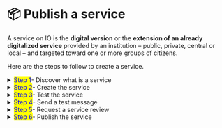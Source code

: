 # 📦 Publish a service

A service on IO is the **digital version** or the **extension of an already digitalized service** provided by an institution – public, private, central or local – and targeted toward one or more groups of citizens.

Here are the steps to follow to create a service.

<details>

<summary><mark style="color:blue;">Step 1</mark>- Discover what is a service</summary>

Consult the \[Service manual for the IO app]\(https://docs.pagopa.it/manuale-servizi/) to discover:

* **what is meant by a service** in the context of IO;
* what are the **types of services** that can be provided on IO and **which functions** can be used;
* information about **how to create** the services;
* consult **service models** that can be used.

</details>

<details>

<summary><mark style="color:blue;">Step 2</mark>- Create the service</summary>

Follow the instructions on how to "\[Create a new service]\(creare-un-servizio.md)"

</details>

<details>

<summary><mark style="color:blue;">Step 3</mark>- Test the service</summary>

Before publishing a service in app, view the service tab in app to make sure everything is correct. To do so, read \[try-a-service-being-tested.md]\(provare-un-servizio-in-test.md "mention")

</details>

<details>

<summary><mark style="color:blue;">Step 4</mark>- Send a test message</summary>

If you want, you can send a test message. To learn more about messages and how to send text messages, read how to \[send-a-message ]\(../inviare-un-messaggio/ "mention") and send \[test-messages.md]\(../inviare-un-messaggio/messaggi-di-test.md "mention")

</details>

<details>

<summary><mark style="color:blue;">Step 5</mark>- Request a service review</summary>

If everything is ready \[submit the service for evaluation]\(revisione-del-servizio.md) by PagoPA. If the service is evaluated positively, it will be \*\*approved\*\*, otherwise it will be \*\*rejected\*\* with a reason, which will be communicated to you so you can change it and submit it again.

</details>

<details>

<summary><mark style="color:blue;">Step 6</mark>- Publish the service</summary>

If you did not request automatic publishing during review, once it is approved you can \[make the service visible]\(visibilita-del-servizio.md) independently.

</details>
